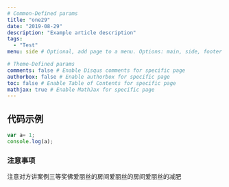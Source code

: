 ```yaml
---
# Common-Defined params
title: "one29"
date: "2019-08-29"
description: "Example article description"
tags:
  - "Test"
menu: side # Optional, add page to a menu. Options: main, side, footer

# Theme-Defined params
comments: false # Enable Disqus comments for specific page
authorbox: false # Enable authorbox for specific page
toc: false # Enable Table of Contents for specific page
mathjax: true # Enable MathJax for specific page
---
```


## 代码示例
```js
var a= 1;
console.log(a);
```

### 注意事项
注意对方讲案例三等奖佛爱丽丝的房间爱丽丝的房间爱丽丝的减肥
